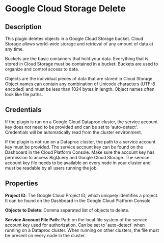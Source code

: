 # Google Cloud Storage Delete

Description
-----------
This plugin deletes objects in a Google Cloud Storage bucket.
Cloud Storage allows world-wide storage and retrieval of any amount of data at any time.

Buckets are the basic containers that hold your data.
Everything that is stored in Cloud Storage must be contained in a bucket.
Buckets are used to organize and control access to data.

Objects are the individual pieces of data that are stored in Cloud Storage.
Object names can contain any combination of Unicode characters (UTF-8 encoded) and must be less than 1024 bytes in length.
Object names often look like file paths.

Credentials
-----------
If the plugin is run on a Google Cloud Dataproc cluster, the service account key does not need to be
provided and can be set to 'auto-detect'.
Credentials will be automatically read from the cluster environment.

If the plugin is not run on a Dataproc cluster, the path to a service account key must be provided.
The service account key can be found on the Dashboard in the Cloud Platform Console.
Make sure the account key has permission to access BigQuery and Google Cloud Storage.
The service account key file needs to be available on every node in your cluster and
must be readable by all users running the job.

Properties
----------
**Project ID**: The Google Cloud Project ID, which uniquely identifies a project.
It can be found on the Dashboard in the Google Cloud Platform Console.

**Objects to Delete**: Comma separated list of objects to delete.

**Service Account File Path**: Path on the local file system of the service account key used for
authorization. Can be set to 'auto-detect' when running on a Dataproc cluster.
When running on other clusters, the file must be present on every node in the cluster.
